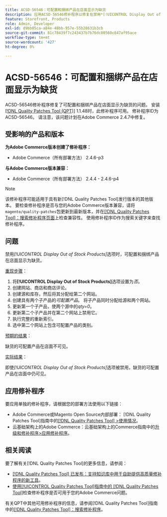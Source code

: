 ```yaml
---
title: ACSD-56546：可配置和捆绑产品在店面显示为缺货
description: 应用ACSD-56546修补程序以修复在禁用*[!UICONTROL Display Out of Stock Products]*配置选项时，可配置和捆绑产品在店面显示为缺货的Adobe Commerce问题。
feature: Storefront, Products
role: Admin, Developer
exl-id: d9bb05ca-a84e-48bb-957e-55b28631b3cb
source-git-commit: 81c78439f7c243437b7b76dc80560c847af95ace
workflow-type: tm+mt
source-wordcount: '427'
ht-degree: 0%

---
```


# ACSD-56546：可配置和捆绑产品在店面显示为缺货

ACSD-56546修补程序修复了可配置和捆绑产品在店面显示为缺货的问题。 安装[[!DNL Quality Patches Tool (QPT)]](https://experienceleague.adobe.com/en/docs/commerce-knowledge-base/kb/announcements/commerce-announcements/magento-quality-patches-released-new-tool-to-self-serve-quality-patches) 1.1.48时，此修补程序可用。 修补程序ID为ACSD-56546。 请注意，该问题计划在Adobe Commerce 2.4.7中修复。

## 受影响的产品和版本

**为Adobe Commerce版本创建了修补程序：**

* Adobe Commerce（所有部署方法） 2.4.6-p3

**与Adobe Commerce版本兼容：**

* Adobe Commerce（所有部署方法） 2.4.4 - 2.4.6-p4

>[!NOTE]
>
>该修补程序可能适用于具有新[!DNL Quality Patches Tool]发行版本的其他版本。 要检查修补程序是否与您的Adobe Commerce版本兼容，请将`magento/quality-patches`包更新到最新版本，并在[[!DNL Quality Patches Tool]：搜索修补程序页面](https://experienceleague.adobe.com/tools/commerce-quality-patches/index.html)上检查兼容性。 使用修补程序ID作为搜索关键字来查找修补程序。

## 问题

禁用&#x200B;*[!UICONTROL Display Out of Stock Products]*&#x200B;选项时，可配置和捆绑产品在店面显示为缺货。

<u>重现步骤</u>：

1. 将&#x200B;**[!UICONTROL Display Out of Stock Products]**&#x200B;选项设置为&#x200B;*否*。
1. 创建网站、商店和商店评论。
1. 创建源和库存，然后将其分配给第二个网站。
1. 创建具有两个子产品的&#x200B;*可配置产品*。 将子产品同时分配给源和两个网站。
1. 更新第一个子产品，使两个源中的&#x200B;*qty=0*。
1. 更新第二个子产品并在第二个网站上禁用它。
1. 执行完整的重新索引。
1. 选中第二个网站上包含可配置产品的类别。

<u>预期的结果</u>：

缺货的可配置产品在店面不可见。

<u>实际结果</u>：

即使&#x200B;*[!UICONTROL Display Out of Stock Products]*&#x200B;选项被禁用，缺货的可配置产品在店面中仍可见。

## 应用修补程序

要应用单独的修补程序，请根据您的部署方法使用以下链接：

* Adobe Commerce或Magento Open Source内部部署： [!DNL Quality Patches Tool]指南中的[[!DNL Quality Patches Tool] >使用情况](/help/tools/quality-patches-tool/usage.md)。
* 云基础架构上的Adobe Commerce：云基础架构上的Commerce指南中的[升级和修补程序>应用修补程序](https://experienceleague.adobe.com/docs/commerce-cloud-service/user-guide/develop/upgrade/apply-patches.html)。

## 相关阅读

要了解有关[!DNL Quality Patches Tool]的更多信息，请参阅：

* [[!DNL Quality Patches Tool] 已发布：支持知识库中用于自助提供高质量修补程序的新工具](https://experienceleague.adobe.com/en/docs/commerce-knowledge-base/kb/announcements/commerce-announcements/magento-quality-patches-released-new-tool-to-self-serve-quality-patches)。
* [使用[!UICONTROL Quality Patches Tool]指南中的 [!DNL Quality Patches Tool]](/help/tools/quality-patches-tool/patches-available-in-qpt/check-patch-for-magento-issue-with-magento-quality-patches.md)检查修补程序是否可用于您的Adobe Commerce问题。


有关QPT中其他可用修补程序的信息，请参阅[!DNL Quality Patches Tool]指南中的[[!DNL Quality Patches Tool]：搜索修补程序](https://experienceleague.adobe.com/tools/commerce-quality-patches/index.html)。
